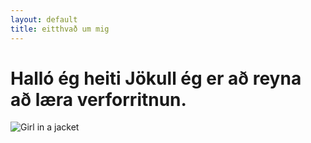 ```yaml
---
layout: default
title: eitthvað um mig 
---
```


 # Halló ég heiti Jökull ég er að reyna að læra verforritnun. 

<img src="" alt="Girl in a jacket">